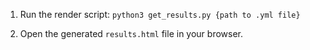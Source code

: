 1. Run the render script: `python3 get_results.py {path to .yml file}`

2. Open the generated `results.html` file in your browser.

